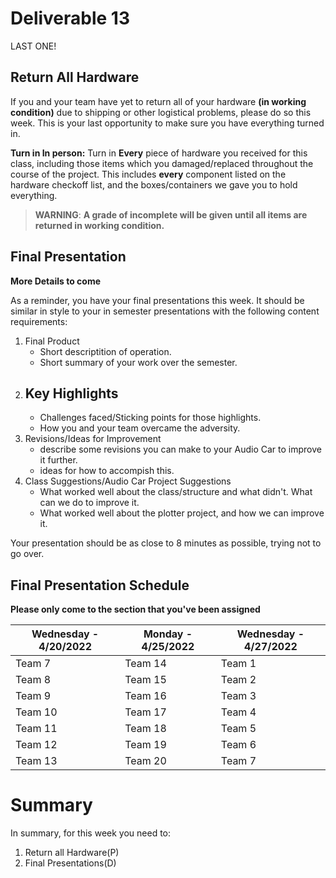 # Deliverable 13
LAST ONE!

## Return All Hardware ##
If you and your team have yet to return all of your hardware **(in working condition)** due to shipping or other logistical problems, please do so this week. This is your last opportunity to make sure you have everything turned in. 

**Turn in In person:** Turn in **Every** piece of hardware you received for this class, including those items which you damaged/replaced throughout the course of the project. This includes **every** component listed on the hardware checkoff list, and the boxes/containers we gave you to hold everything. 


> **WARNING**: **A grade of incomplete will be given until all items are returned in working condition.**

## Final Presentation ##

**More Details to come**

As a reminder, you have your final presentations this week. It should be similar in style to your in semester presentations with the following content requirements:

1. Final Product
    - Short descriptition of operation.
    - Short summary of your work over the semester.
2. Key Highlights
    - 
    - Challenges faced/Sticking points for those highlights.
    - How you and your team overcame the adversity.
3. Revisions/Ideas for Improvement
    - describe some revisions you can make to your Audio Car to improve it further.
    - ideas for how to accompish this.
4. Class Suggestions/Audio Car Project Suggestions
    - What worked well about the class/structure and what didn't. What can we do to improve it.
    - What worked well about the plotter project, and how we can improve it.

Your presentation should be as close to 8 minutes as possible, trying not to go over. 



## Final Presentation Schedule

**Please only come to the section that you've been assigned**

|**Wednesday - 4/20/2022**               |**Monday - 4/25/2022**                  |**Wednesday - 4/27/2022**               |
| -------------------------------------- | -------------------------------------- | -------------------------------------- |
| Team 7                                 | Team 14                                | Team 1                                 |
| Team 8                                 | Team 15                                | Team 2                                 |
| Team 9                                 | Team 16                                | Team 3                                 |
| Team 10                                | Team 17                                | Team 4                                 |              
| Team 11                                | Team 18                                | Team 5                                 |
| Team 12                                | Team 19                                | Team 6                                 |
| Team 13                                | Team 20                                | Team 7                                 |

# Summary

In summary, for this week you need to:

1. Return all Hardware(P)
2. Final Presentations(D)
